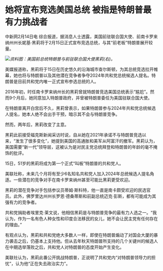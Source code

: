 # 她将宣布竞选美国总统 被指是特朗普最有力挑战者

中新网2月14日电 综合报道，据消息人士透露，美国前驻联合国大使、前南卡罗来纳州州长妮基·黑莉将于2月15日正式宣布竞选总统，与其“前老板”特朗普展开较量。

![](https://inews.gtimg.com/om_bt/OM7LXqXr5l9AP7tWOjCYGsuzpQtltHSNMBSLj_7Qcs85cAA/1000)_资料图：美国前总统特朗普与前驻联合国大使黑莉(右)。_

美媒报道称，黑莉将于15日在历史悠久的沿海城市查尔斯顿，为其总统竞选拉开帷幕，她也将与特朗普以及其他潜在竞争者争夺2024年共和党总统候选人提名。特朗普是目前共和党内唯一正式宣布参选总统的人。

2016年初，时任南卡罗来纳州长的黑莉曾就特朗普竞选美国总统表示“尴尬”。然而9个月后，她同意加入特朗普政府，并曾被特朗普委任为美国驻联合国大使。

在特朗普离开白宫后不久，黑莉曾表示，如果特朗普参与2024年共和党总统候选人提名，她本人绝不会出手干预，暗示其不会与特朗普竞争。

然而，两年后，黑莉改变了主意。

黑莉此前接受福克斯新闻采访时说，自从她在2021年承诺不与特朗普竞选以来，“发生了很多变化”，她提到美国的高通胀和美军从阿富汗的撤军。黑莉认为，美国需要“新一代”领导层，这被认为是对民主党总统拜登和特朗普的年龄的毫不掩饰的批评。

15日，51岁的黑莉将成为第一个正式“叫板”特朗普的共和党人。

美联社称，未来几个月将有至少6名知名共和党人加入2024年总统候选人提名角逐。一些潜在的竞争对手在南卡罗来纳州甚至可能比黑莉更受欢迎。

黑莉的潜在竞争对手包括参议员蒂姆·斯科特，他一直是南卡颇受欢迎的民选官员。此外，佛罗里达州州长罗恩·德桑蒂斯和前副总统迈克·彭斯，都有可能成为其强有力的竞争者。

共和党捐助者埃里克·莱文说，他相信黑莉是与特朗普竞争的最有力人选之一。“我认为，作为一名有色人种女性和印度合法移民的女儿，她不会让民主党有任何存在的理由。”

有观点认为，黑莉和共和党绝大多数人一样，即使在特朗普煽动了对国会大厦的暴力袭击之后，仍基本上支持他。但从去年秋天特朗普所支持的几个关键州的候选人在中期选举落败之后，共和党人对特朗普的态度开始产生变化。

美联社认为，黑莉此番公开挑战特朗普，正说明了共和党内“对特朗普领导力的担忧”，认为他“正在失去政治实力”。

